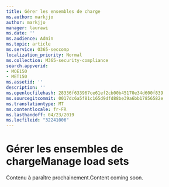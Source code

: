 ```yaml
---
title: Gérer les ensembles de charge
ms.author: markjjo
author: markjjo
manager: laurawi
ms.date: ''
ms.audience: Admin
ms.topic: article
ms.service: O365-seccomp
localization_priority: Normal
ms.collection: M365-security-compliance
search.appverid:
- MOE150
- MET150
ms.assetid: ''
description: ''
ms.openlocfilehash: 28336f633967ce61ef2cb00b45170e34d600f839
ms.sourcegitcommit: 0017dc6a5f81c165d9dfd88be39a6bb17856582e
ms.translationtype: MT
ms.contentlocale: fr-FR
ms.lasthandoff: 04/23/2019
ms.locfileid: "32241006"
---
```

# <a name="manage-load-sets"></a><span data-ttu-id="aa491-102">Gérer les ensembles de charge</span><span class="sxs-lookup"><span data-stu-id="aa491-102">Manage load sets</span></span>

<span data-ttu-id="aa491-103">Contenu à paraître prochainement.</span><span class="sxs-lookup"><span data-stu-id="aa491-103">Content coming soon.</span></span>